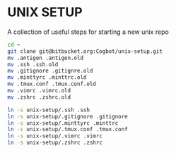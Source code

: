 # UNIX SETUP #

A collection of useful steps for starting a new unix repo

```bash
cd ~
git clone git@bitbucket.org:Cogbot/unix-setup.git
mv .antigen .antigen.old
mv .ssh .ssh.old
mv .gitignore .gitignre.old
mv .minttyrc .minttrc.old
mv .tmux.conf .tmux.conf.old
mv .vimrc .vimrc.old
mv .zshrc .zshrc.old

ln -s unix-setup/.ssh .ssh
ln -s unix-setup/.gitignore .gitignore
ln -s unix-setup/.minttyrc .minttrc
ln -s unix-setup/.tmux.conf .tmux.conf
ln -s unix-setup/.vimrc .vimrc
ln -s unix-setup/.zshrc .zshrc